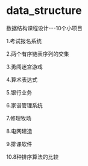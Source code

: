 # data_structure
数据结构课程设计---10个小项目

1.考试报名系统

2.两个有序链表序列的交集

3.勇闯迷宫游戏

4.算术表达式

5.银行业务

6.家谱管理系统

7.修理牧场

8.电网建造

9.排课软件

10.8种排序算法的比较

